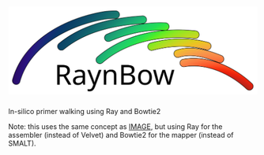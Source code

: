 ![raynbow](raynbow_logo.svg "raynbow")
=======

In-silico primer walking using Ray and Bowtie2

Note: this uses the same concept as [IMAGE](http://www.sanger.ac.uk/resources/software/pagit/#IMAGE), but using Ray for the assembler (instead of Velvet) and Bowtie2 for the mapper (instead of SMALT).
